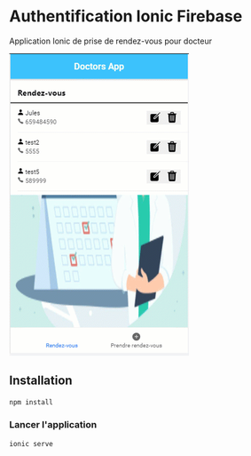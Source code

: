 #  Authentification Ionic Firebase
Application Ionic de prise de rendez-vous pour docteur

<div>
  <img src="img/gi.gif">
</div>


##  Installation

```
npm install
```
###  Lancer l'application
```
ionic serve
```
